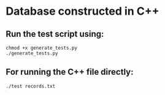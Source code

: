 # Database constructed in C++

## Run the test script using:

```
chmod +x generate_tests.py    
./generate_tests.py 
```

## For running the C++ file directly:

```
./test records.txt
```

